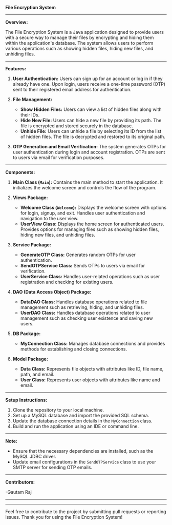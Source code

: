 **File Encryption System**

---

**Overview:**

The File Encryption System is a Java application designed to provide users with a secure way to manage their files by encrypting and hiding them within the application's database. The system allows users to perform various operations such as showing hidden files, hiding new files, and unhiding files.

---

**Features:**

1. **User Authentication:** Users can sign up for an account or log in if they already have one. Upon login, users receive a one-time password (OTP) sent to their registered email address for authentication.

2. **File Management:**
   - **Show Hidden Files:** Users can view a list of hidden files along with their IDs.
   - **Hide New File:** Users can hide a new file by providing its path. The file is encrypted and stored securely in the database.
   - **Unhide File:** Users can unhide a file by selecting its ID from the list of hidden files. The file is decrypted and restored to its original path.

3. **OTP Generation and Email Verification:** The system generates OTPs for user authentication during login and account registration. OTPs are sent to users via email for verification purposes.

---

**Components:**

1. **Main Class (`Main`):** Contains the main method to start the application. It initializes the welcome screen and controls the flow of the program.

2. **Views Package:**
   - **Welcome Class (`Welcome`):** Displays the welcome screen with options for login, signup, and exit. Handles user authentication and navigation to the user view.
   - **UserView Class:** Displays the home screen for authenticated users. Provides options for managing files such as showing hidden files, hiding new files, and unhiding files.

3. **Service Package:**
   - **GenerateOTP Class:** Generates random OTPs for user authentication.
   - **SendOTPService Class:** Sends OTPs to users via email for verification.
   - **UserService Class:** Handles user-related operations such as user registration and checking for existing users.

4. **DAO (Data Access Object) Package:**
   - **DataDAO Class:** Handles database operations related to file management such as retrieving, hiding, and unhiding files.
   - **UserDAO Class:** Handles database operations related to user management such as checking user existence and saving new users.

5. **DB Package:**
   - **MyConnection Class:** Manages database connections and provides methods for establishing and closing connections.

6. **Model Package:**
   - **Data Class:** Represents file objects with attributes like ID, file name, path, and email.
   - **User Class:** Represents user objects with attributes like name and email.

---

**Setup Instructions:**

1. Clone the repository to your local machine.
2. Set up a MySQL database and import the provided SQL schema.
3. Update the database connection details in the `MyConnection` class.
4. Build and run the application using an IDE or command line.

---

**Note:**

- Ensure that the necessary dependencies are installed, such as the MySQL JDBC driver.
- Update email configurations in the `SendOTPService` class to use your SMTP server for sending OTP emails.

---

**Contributors:**

-Gautam Raj

---



---

Feel free to contribute to the project by submitting pull requests or reporting issues. Thank you for using the File Encryption System!
